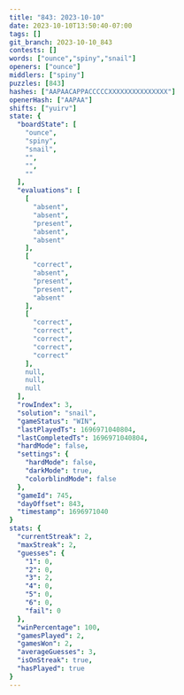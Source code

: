 ```yaml
---
title: "843: 2023-10-10"
date: 2023-10-10T13:50:40-07:00
tags: []
git_branch: 2023-10-10_843
contests: []
words: ["ounce","spiny","snail"]
openers: ["ounce"]
middlers: ["spiny"]
puzzles: [843]
hashes: ["AAPAACAPPACCCCCXXXXXXXXXXXXXXX"]
openerHash: ["AAPAA"]
shifts: ["yuirv"]
state: {
  "boardState": [
    "ounce",
    "spiny",
    "snail",
    "",
    "",
    ""
  ],
  "evaluations": [
    [
      "absent",
      "absent",
      "present",
      "absent",
      "absent"
    ],
    [
      "correct",
      "absent",
      "present",
      "present",
      "absent"
    ],
    [
      "correct",
      "correct",
      "correct",
      "correct",
      "correct"
    ],
    null,
    null,
    null
  ],
  "rowIndex": 3,
  "solution": "snail",
  "gameStatus": "WIN",
  "lastPlayedTs": 1696971040804,
  "lastCompletedTs": 1696971040804,
  "hardMode": false,
  "settings": {
    "hardMode": false,
    "darkMode": true,
    "colorblindMode": false
  },
  "gameId": 745,
  "dayOffset": 843,
  "timestamp": 1696971040
}
stats: {
  "currentStreak": 2,
  "maxStreak": 2,
  "guesses": {
    "1": 0,
    "2": 0,
    "3": 2,
    "4": 0,
    "5": 0,
    "6": 0,
    "fail": 0
  },
  "winPercentage": 100,
  "gamesPlayed": 2,
  "gamesWon": 2,
  "averageGuesses": 3,
  "isOnStreak": true,
  "hasPlayed": true
}
---
```

<!-- more -->
